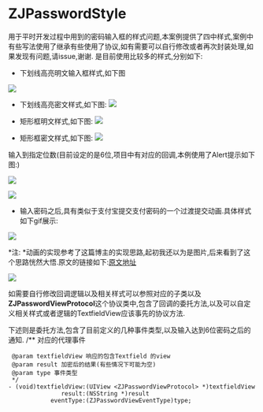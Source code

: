 # ZJPasswordStyle

用于平时开发过程中用到的密码输入框的样式问题,本案例提供了四中样式,案例中有些写法使用了继承有些使用了协议,如有需要可以自行修改或者再次封装处理,如果发现有问题,请issue,谢谢.
是目前使用比较多的样式,分别如下:

* 下划线高亮明文输入框样式,如下图

![](https://github.com/FreshManCode/ImageURL/blob/master/PasswordStyle/%E4%B8%8B%E5%88%92%E7%BA%BF%E9%AB%98%E4%BA%AE%E6%98%8E%E6%96%87.png?raw=true)

* 下划线高亮密文样式,如下图:
![](https://github.com/FreshManCode/ImageURL/blob/master/PasswordStyle/%E4%B8%8B%E5%88%92%E7%BA%BF%E9%AB%98%E4%BA%AE%E5%AF%86%E6%96%87.png?raw=true)

* 矩形框明文样式,如下图:
![](https://github.com/FreshManCode/ImageURL/blob/master/PasswordStyle/%E7%9F%A9%E5%BD%A2%E6%A1%86%E6%98%8E%E6%96%87%E8%BE%93%E5%85%A5%E5%AF%86%E7%A0%81.png?raw=true)

* 矩形框密文样式,如下图:
![](https://github.com/FreshManCode/ImageURL/blob/master/PasswordStyle/%E7%9F%A9%E5%BD%A2%E6%A1%86%E5%AF%86%E6%96%87.png?raw=true)


输入到指定位数(目前设定的是6位,项目中有对应的回调,本例使用了Alert提示如下图:)

![](https://github.com/FreshManCode/ImageURL/blob/master/PasswordStyle/%E7%9F%A9%E5%BD%A2%E6%A1%86%E5%AF%86%E6%96%87%E5%AF%86%E7%A0%81%E9%95%BF%E5%BA%A6%E8%BE%BE%E5%88%B06%E4%BD%8D.png?raw=true)

![](https://github.com/FreshManCode/ImageURL/blob/master/PasswordStyle/%E7%9F%A9%E5%BD%A2%E6%A1%86%E6%98%8E%E6%96%876%E4%BD%8D%E5%AF%86%E7%A0%81.png?raw=true)

* 输入密码之后,具有类似于支付宝提交支付密码的一个过渡提交动画.具体样式如下gif展示:

![](https://github.com/FreshManCode/ZJPasswordStyle/blob/master/%E6%A0%B7%E5%BC%8F%E6%88%AA%E5%9B%BE/PasswordAnimated.gif?raw=true)

*注: *动画的实现参考了这篇博主的实现思路,起初我还以为是图片,后来看到了这个思路恍然大悟.原文的链接如下:[原文地址](https://blog.csdn.net/u013282507/article/details/70208141)

![](https://gitee.com/yongEagle/GiteeImageURL/raw/master/BlockImage/WXHeadIcon.jpeg)


如需要自行修改回调逻辑以及相关样式可以参照对应的子类以及**ZJPasswordViewProtocol**这个协议类中,包含了回调的委托方法,以及可以自定义相关样式或者逻辑的TextfieldView应该事先的协议方法.

下述则是委托方法,包含了目前定义的几种事件类型,以及输入达到6位密码之后的通知.
	/**
	 对应的代理事件
	 
	 @param textfieldView 响应的包含Textfield 的view
	 @param result 加密后的结果(有些情况下可能为空)
	 @param type 事件类型
	 */
	- (void)textfieldView:(UIView <ZJPasswordViewProtocol> *)textfieldView
	               result:(NSString *)result
	            eventType:(ZJPasswordViewEventType)type;
		




